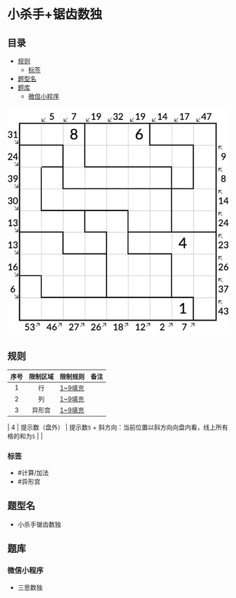# 小杀手+锯齿数独
<!-- START doctoc generated TOC please keep comment here to allow auto update -->
<!-- DON'T EDIT THIS SECTION, INSTEAD RE-RUN doctoc TO UPDATE -->
## 目录

- [规则](#%E8%A7%84%E5%88%99)
  - [标签](#%E6%A0%87%E7%AD%BE)
- [题型名](#%E9%A2%98%E5%9E%8B%E5%90%8D)
- [题库](#%E9%A2%98%E5%BA%93)
  - [微信小程序](#%E5%BE%AE%E4%BF%A1%E5%B0%8F%E7%A8%8B%E5%BA%8F)

<!-- END doctoc generated TOC please keep comment here to allow auto update -->

![题](../../../images/sudoku/小杀手+锯齿数独.png)

## 规则

| 序号  | 限制区域 | 限制规则    | 备注  |
|:---:|:----:|:--------|:---:|
|  1  |  行   | [1~9填充] |     |
|  2  |  列   | [1~9填充] |     |
|  3  | 异形宫  | [1~9填充] ||

|  4  | 提示数（盘外） | 提示数`S` + 斜方向：当前位置以斜方向向盘内看，线上所有格的和为`S` |     |

### 标签

- #计算/加法
- #异形宫

## 题型名

- 小杀手锯齿数独

## 题库

### 微信小程序

- 三思数独

[1~9填充]: ../../../rules/rules.md#1to9填充
